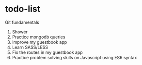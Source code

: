 # todo-list
Git fundamentals

1. Shower
2. Practice mongodb queries
3. Improve my guestbook app
4. Learn SASS/LESS
5. Fix the routes in my guestbook app
6. Practice problem solving skills on Javascript using ES6 syntax
